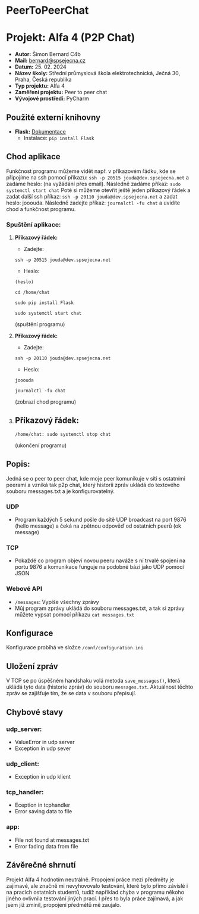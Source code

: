 # PeerToPeerChat

# Projekt: Alfa 4 (P2P Chat)

- **Autor:** Šimon Bernard C4b
- **Mail:** bernard@spsejecna.cz
- **Datum:** 25. 02. 2024
- **Název školy:** Střední průmyslová škola elektrotechnická, Ječná 30, Praha, Česká republika
- **Typ projektu:** Alfa 4
- **Zaměření projektu:** Peer to peer chat
- **Vývojové prostředí:** PyCharm

## Použité externí knihovny

- **Flask:** [Dokumentace](https://flask.palletsprojects.com/en/3.0.x/installation/#install-flask)
  - Instalace: `pip install Flask`

## Chod aplikace

Funkčnost programu můžeme vidět např. v příkazovém řádku, kde se připojíme na ssh pomocí příkazu: `ssh -p 20515 jouda@dev.spsejecna.net` 
a zadáme heslo: (na vyžádání přes email). Následně zadáme příkaz: `sudo systemctl start chat` 
Poté si můžeme otevřít ještě jeden příkazový řádek a zadat další ssh příkaz: `ssh -p 20110 jouda@dev.spsejecna.net` 
a zadat heslo: jooouda. Následně zadejte příkaz: `journalctl -fu chat`
a uvidíte chod a funkčnost programu.

### Spuštění aplikace:

1. **Příkazový řádek:**
    - Zadejte:

    ```
    ssh -p 20515 jouda@dev.spsejecna.net
    ```

    - Heslo:
    ```
    (heslo)
    ```

    ```
    cd /home/chat
    ```


    ```
    sudo pip install Flask
    ```


    ```
    sudo systemctl start chat
    ```
      (spuštění programu)

2. **Příkazový řádek:**
    - Zadejte:

    ```
    ssh -p 20110 jouda@dev.spsejecna.net
    ```

    - Heslo:
     ```
     jooouda
     ```

    ```
    journalctl -fu chat
    ```

      (zobrazí chod programu)

3. **Příkazový řádek:**
    - 

    ```
    /home/chat: sudo systemctl stop chat
    ```

      (ukončení programu)

## Popis:

Jedná se o peer to peer chat, kde moje peer komunikuje v síti s ostatními peerami a vzniká tak p2p chat, který historii zpráv ukládá do textového souboru messages.txt a je konfigurovatelný. 

### UDP
- Program každých 5 sekund pošle do sítě UDP broadcast na port 9876 (hello message) a čeká na zpětnou odpověď od ostatních peerů (ok message)

### TCP
- Pokaždé co program objeví novou peeru naváže s ní trvalé spojení na portu 9876 a komunikace funguje na podobné bázi jako UDP pomocí JSON

### Webové API
- `/messages`: Vypíše všechny zprávy
- Můj program zprávy ukládá do souboru messages.txt, a tak si zprávy můžete vypsat pomocí příkazu `cat messages.txt`

## Konfigurace

Konfigurace probíhá ve složce `/conf/configuration.ini`

## Uložení zpráv

V TCP se po úspěšném handshaku volá metoda `save_messages()`, která ukládá tyto data (historie zpráv) do souboru `messages.txt`.
Aktuálnost těchto zpráv se zajišťuje tím, že se data v souboru přepisují.

## Chybové stavy

### udp_server:
- ValueError in udp server
- Exception in udp sever

### udp_client:
- Exception in udp klient

### tcp_handler:
- Eception in tcphandler
- Error saving data to file

### app:
- File not found at messages.txt
- Error fading data from file

## Závěrečné shrnutí

Projekt Alfa 4 hodnotím neutrálně. Propojení práce mezi předměty je zajímavé, ale značně mi nevyhovovalo testování, které bylo přímo závislé i na pracích ostatních studentů, tudíž například chyba v programu někoho jiného ovlivnila testování jiných prací. I přes to byla práce zajímavá, a jak jsem již zmínil, propojení předmětů mě zaujalo.







